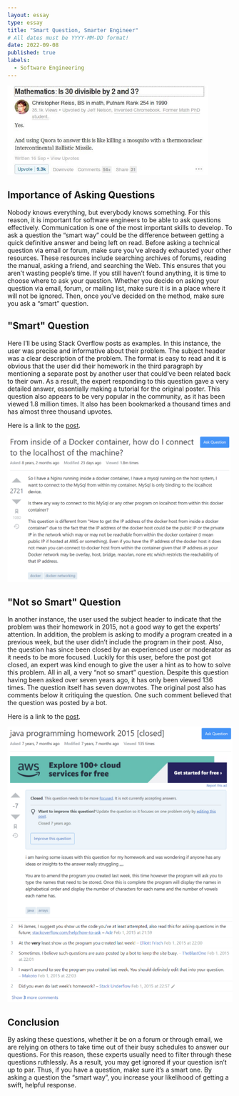 ```yaml
---
layout: essay
type: essay
title: "Smart Question, Smarter Engineer"
# All dates must be YYYY-MM-DD format!
date: 2022-09-08
published: true
labels:
  - Software Engineering
---
```


<div class="text-center p-4">
  <img width="450px" img class="img-fluid" src="../img/smart/quora.jfif">
</div>
  
## Importance of Asking Questions

Nobody knows everything, but everybody knows something. For this reason, it is important for software engineers to be able to ask questions effectively. Communication is one of the most important skills to develop. To ask a question the “smart way” could be the difference between getting a quick definitive answer and being left on read. Before asking a technical question via email or forum, make sure you’ve already exhausted your other resources. These resources include searching archives of forums, reading the manual, asking a friend, and searching the Web. This ensures that you aren’t wasting people’s time. If you still haven’t found anything, it is time to choose where to ask your question. Whether you decide on asking your question via email, forum, or mailing list, make sure it is in a place where it will not be ignored. Then, once you’ve decided on the method, make sure you ask a “smart” question.

## "Smart" Question

Here I’ll be using Stack Overflow posts as examples. In this instance, the user was precise and informative about their problem. The subject header was a clear description of the problem. The format is easy to read and it is obvious that the user did their homework in the third paragraph by mentioning a separate post by another user that could’ve been related back to their own. As a result, the expert responding to this question gave a very detailed answer, essentially making a tutorial for the original poster. This question also appears to be very popular in the community, as it has been viewed 1.8 million times. It also has been bookmarked a thousand times and has almost three thousand upvotes. 

Here is a link to the [post](https://stackoverflow.com/questions/24319662/from-inside-of-a-docker-container-how-do-i-connect-to-the-localhost-of-the-mach/24326540#24326540).

<div class="text-center p-4">
  <img width="500px" img class="img-fluid" src="../img/smart/smartq.png">
</div>

## "Not so Smart" Question

In another instance, the user used the subject header to indicate that the problem was their homework in 2015, not a good way to get the experts’ attention. In addition, the problem is asking to modify a program created in a previous week, but the user didn’t include the program in their post. Also, the question has since been closed by an experienced user or moderator as it needs to be more focused. Luckily for this user, before the post got closed, an expert was kind enough to give the user a hint as to how to solve this problem. All in all, a very “not so smart” question. Despite this question having been asked over seven years ago, it has only been viewed 136 times. The question itself has seven downvotes. The original post also has comments below it critiquing the question. One such comment believed that the question was posted by a bot. 

Here is a link to the [post](https://stackoverflow.com/questions/28268414/java-programming-homework-2015).

<div class="text-center p-4">
  <img width="530px" img class="img-fluid" src="../img/smart/notsmartq2.png">
  <img width="530px" img class="img-fluid" src="../img/smart/notsmartq2comments.png">
</div>

## Conclusion

By asking these questions, whether it be on a forum or through email, we are relying on others to take time out of their busy schedules to answer our questions. For this reason, these experts usually need to filter through these questions ruthlessly. As a result, you may get ignored if your question isn’t up to par. Thus, if you have a question, make sure it’s a smart one. By asking a question the “smart way”, you increase your likelihood of getting a swift, helpful response.
